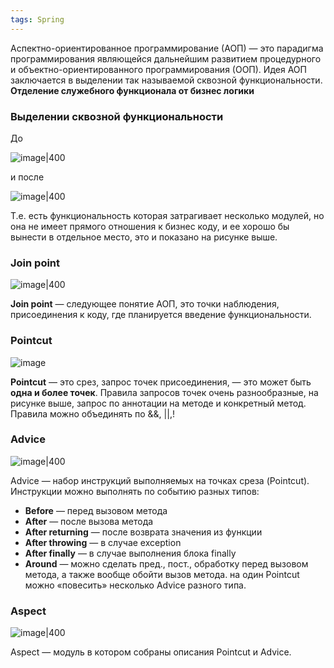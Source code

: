 ```yaml
---
tags: Spring
--- 
```

Аспектно-ориентированное программирование (АОП) — это парадигма программирования являющейся дальнейшим развитием процедурного и объектно-ориентированного программирования (ООП). Идея АОП заключается в выделении так называемой сквозной функциональности. **Отделение служебного функционала от бизнес логики**
### Выделении сквозной функциональности
  
До  
  
![image|400](https://habrastorage.org/r/w1560/webt/op/jq/pp/opjqppb5lfntanv8vnfg-pzztxa.png)  
  
и после  
  
![image|400](https://habrastorage.org/r/w1560/webt/um/nm/ee/umnmeezodtpulyveyyfe0bkp3qe.png)  
  
Т.е. есть функциональность которая затрагивает несколько модулей, но она не имеет прямого отношения к бизнес коду, и ее хорошо бы вынести в отдельное место, это и показано на рисунке выше.

### Join point
  
![image|400](https://habrastorage.org/r/w1560/webt/ki/2z/fn/ki2zfnepuexaxcngpxq0iljx5w8.png)  
  
**Join point** — следующее понятие АОП, это точки наблюдения, присоединения к коду, где планируется введение функциональности.

### Pointcut
  
![image](https://habrastorage.org/r/w1560/webt/dl/qf/sn/dlqfsnohne28cglbv9eptqpv08c.png)  
  
**Pointcut** — это срез, запрос точек присоединения, — это может быть **одна и более точек**. Правила запросов точек очень разнообразные, на рисунке выше, запрос по аннотации на методе и конкретный метод. Правила можно объединять по &&, ||,!

### Advice
  
![image|400](https://habrastorage.org/r/w1560/webt/oo/8x/u0/oo8xu02w9ymyfni10sjm6rnukr0.png)  
  
Advice — набор инструкций выполняемых на точках среза (Pointcut). Инструкции можно выполнять по событию разных типов:  
- **Before** — перед вызовом метода
- **After** — после вызова метода
- **After returning** — после возврата значения из функции
- **After throwing** — в случае exception
- **After finally** — в случае выполнения блока finally
- **Around** — можно сделать пред., пост., обработку перед вызовом метода, а также вообще обойти вызов метода.
на один Pointcut можно «повесить» несколько Advice разного типа.

### Aspect

  
![image|400](https://habrastorage.org/r/w1560/webt/wh/bo/5d/whbo5d_vyupqimqrjalrvsx0y50.png)  
  
Aspect — модуль в котором собраны описания Pointcut и Advice.  
  
